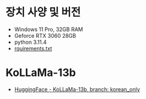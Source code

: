 # 장치 사양 및 버전
- Windows 11 Pro, 32GB RAM
- Geforce RTX 3060 28GB
- python 3.11.4
- [rquirements.txt](requirements.txt)

# KoLLaMa-13b
- [HuggingFace - KoLLaMa-13b, branch: korean_only](https://huggingface.co/beomi/kollama-13b)



